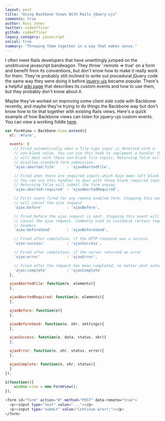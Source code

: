 ```yaml
---
layout: post
title: "Using Backbone Views With Rails jQuery-ujs"
comments: true
author: Russ Jones
twitter: codeofficer
github: codeofficer
legacy_category: javascript
social: true
summary: "Throwing them together in a way that makes sense."
---
```


I often meet Rails developers that have unwittingly jumped on the unobtrusive javascript bandwagon. 
They throw ':remote => true' on a form and benefit from its conventions, but don't know how to make it really work for them. 
They're probably still inclined to write out procedural jQuery code the same way they were doing it before [jquery-ujs](https://github.com/rails/jquery-ujs) became popular. 
There's a helpful [wiki page](https://github.com/rails/jquery-ujs/wiki/ajax) that describes its custom events and how to use them, but they probably don't know about it.

Maybe they've worked on improving some client side code with Backbone recently, and maybe they're trying to do things the Backbone way but don't know how to tie that together with existing Rails views. 
Here's a quick example of how Backbone views can listen for jquery-ujs custom events. You can view a working fiddle [here](http://jsfiddle.net/codeofficer/mpyXT/).

```javascript
var FormView = Backbone.View.extend({
  el: '#form',

  events: {
    // Fired automatically when a file-type input is detected with a
    // non-blank value. You can use this hook to implement a handler that
    // will deal with those non-blank file inputs. Returning false will
    // disallow standard form submission.
    'ajax:aborted:file'     : 'ajaxAbortedFile',

    // Fired when there are required inputs which have been left blank.
    // You can use this handler to deal with those blank required inputs.
    // Returning false will submit the form anyway.
    'ajax:aborted:required' : 'ajaxAbortedRequired',

    // First event fired for any remote enabled form. Stopping this event
    // will cancel the ajax request
    'ajax:before'           : 'ajaxBefore',

    // Fired before the ajax request is sent. Stopping this event will
    // cancel the ajax request. Commonly used to customize certain request
    // headers
    'ajax:beforeSend'       : 'ajaxBeforeSend',

    // Fired after completion, if the HTTP response was a success
    'ajax:success'          : 'ajaxSuccess',

    // Fired after completion, if the server returned an error
    'ajax:error'            : 'ajaxError',

    // Fired after the request has been completed, no matter what outcome
    'ajax:complete'         : 'ajaxComplete'
  },

  ajaxAbortedFile: function(e, elements){
  },

  ajaxAbortedRequired: function(e, elements){
  },

  ajaxBefore: function(e){
  },

  ajaxBeforeSend: function(e, xhr, settings){
  },

  ajaxSuccess: function(e, data, status, xhr){
  },

  ajaxError: function(e, xhr, status, error){
  },

  ajaxComplete: function(e, xhr, status){
  }
});

$(function(){
    window.view = new FormView();
});
```

```bash
<form id="form" action="#" method="POST" data-remote="true">
  <p><input type="text" value="..."></p>
  <p><input type="submit" value="Continue &rarr;"></p>
</form>
```

